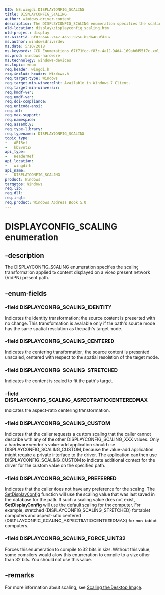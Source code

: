 ```yaml
---
UID: NE:wingdi.DISPLAYCONFIG_SCALING
title: DISPLAYCONFIG_SCALING
author: windows-driver-content
description: The DISPLAYCONFIG_SCALING enumeration specifies the scaling transformation applied to content displayed on a video present network (VidPN) present path.
old-location: display\displayconfig_scaling.htm
old-project: display
ms.assetid: 6f073aa6-2647-4a51-9256-b2da488fd382
ms.author: windowsdriverdev
ms.date: 5/10/2018
ms.keywords: CCD_Enumerations_67f71fcc-f83c-4a11-94d4-169ab6d55f7c.xml, DISPLAYCONFIG_SCALING, DISPLAYCONFIG_SCALING enumeration [Display Devices], DISPLAYCONFIG_SCALING_ASPECTRATIOCENTEREDMAX, DISPLAYCONFIG_SCALING_CENTERED, DISPLAYCONFIG_SCALING_CUSTOM, DISPLAYCONFIG_SCALING_FORCE_UINT32, DISPLAYCONFIG_SCALING_IDENTITY, DISPLAYCONFIG_SCALING_PREFERRED, DISPLAYCONFIG_SCALING_STRETCHED, display.displayconfig_scaling, wingdi/DISPLAYCONFIG_SCALING, wingdi/DISPLAYCONFIG_SCALING_ASPECTRATIOCENTEREDMAX, wingdi/DISPLAYCONFIG_SCALING_CENTERED, wingdi/DISPLAYCONFIG_SCALING_CUSTOM, wingdi/DISPLAYCONFIG_SCALING_FORCE_UINT32, wingdi/DISPLAYCONFIG_SCALING_IDENTITY, wingdi/DISPLAYCONFIG_SCALING_PREFERRED, wingdi/DISPLAYCONFIG_SCALING_STRETCHED
ms.prod: windows-hardware
ms.technology: windows-devices
ms.topic: enum
req.header: wingdi.h
req.include-header: Windows.h
req.target-type: Windows
req.target-min-winverclnt: Available in Windows 7 Client.
req.target-min-winversvr: 
req.kmdf-ver: 
req.umdf-ver: 
req.ddi-compliance: 
req.unicode-ansi: 
req.idl: 
req.max-support: 
req.namespace: 
req.assembly: 
req.type-library: 
req.typenames: DISPLAYCONFIG_SCALING
topic_type:
-	APIRef
-	kbSyntax
api_type:
-	HeaderDef
api_location:
-	wingdi.h
api_name:
-	DISPLAYCONFIG_SCALING
product: Windows
targetos: Windows
req.lib: 
req.dll: 
req.irql: 
req.product: Windows Address Book 5.0
---
```


# DISPLAYCONFIG_SCALING enumeration


## -description


The DISPLAYCONFIG_SCALING enumeration specifies the scaling transformation applied to content displayed on a video present network (VidPN) present path.


## -enum-fields




### -field DISPLAYCONFIG_SCALING_IDENTITY

Indicates the identity transformation; the source content is presented with no change. This transformation is available only if the path's source mode has the same spatial resolution as the path's target mode.


### -field DISPLAYCONFIG_SCALING_CENTERED

Indicates the centering transformation; the source content is presented unscaled, centered with respect to the spatial resolution of the target mode.


### -field DISPLAYCONFIG_SCALING_STRETCHED

Indicates the content is scaled to fit the path's target.


### -field DISPLAYCONFIG_SCALING_ASPECTRATIOCENTEREDMAX

Indicates the aspect-ratio centering transformation. 


### -field DISPLAYCONFIG_SCALING_CUSTOM

Indicates that the caller requests a custom scaling that the caller cannot describe with any of the other DISPLAYCONFIG_SCALING_XXX values. Only a hardware vendor's value-add application should use DISPLAYCONFIG_SCALING_CUSTOM, because the value-add application might require a private interface to the driver. The application can then use DISPLAYCONFIG_SCALING_CUSTOM to indicate additional context for the driver for the custom value on the specified path. 


### -field DISPLAYCONFIG_SCALING_PREFERRED

Indicates that the caller does not have any preference for the scaling. The <a href="https://msdn.microsoft.com/library/windows/hardware/ff569533">SetDisplayConfig</a> function will use the scaling value that was last saved in the database for the path. If such a scaling value does not exist, <b>SetDisplayConfig</b> will use the default scaling for the computer. For example, stretched (DISPLAYCONFIG_SCALING_STRETCHED) for tablet computers and aspect-ratio centered (DISPLAYCONFIG_SCALING_ASPECTRATIOCENTEREDMAX) for non-tablet computers. 


### -field DISPLAYCONFIG_SCALING_FORCE_UINT32

Forces this enumeration to compile to 32 bits in size. Without this value, some compilers would allow this enumeration to compile to a size other than 32 bits. You should not use this value. 


## -remarks



For more information about scaling, see <a href="https://msdn.microsoft.com/e27c7510-45b0-46e6-878f-b901cdd1cd57">Scaling the Desktop Image</a>. 



